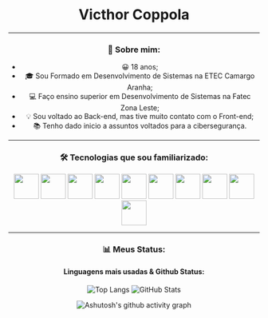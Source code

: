 <div align="center">
  <h1>Victhor Coppola</h1>


---

### 🌟 Sobre mim:
- 😀 18 anos;
- 🎓 Sou Formado em Desenvolvimento de Sistemas na ETEC Camargo Aranha;
- 💻 Faço ensino superior em Desenvolvimento de Sistemas na Fatec Zona Leste;
- 💡 Sou voltado ao Back-end, mas tive muito contato com o Front-end;
- 📚 Tenho dado inicio a assuntos voltados para a cibersegurança.

---

### 🛠 Tecnologias que sou familiarizado:
<p>
     <p align="center">
     <img src="https://cdn.jsdelivr.net/gh/devicons/devicon@latest/icons/html5/html5-original.svg" width="50" height="50" />
     <img src="https://cdn.jsdelivr.net/gh/devicons/devicon@latest/icons/css3/css3-original.svg" width="50" height="50"/>
     <img src="https://cdn.jsdelivr.net/gh/devicons/devicon@latest/icons/javascript/javascript-original.svg" width="50" height="50"/>
     <img src="https://cdn.jsdelivr.net/gh/devicons/devicon@latest/icons/react/react-original.svg" width="50" height="50"/>
     <img src="https://cdn.jsdelivr.net/gh/devicons/devicon@latest/icons/python/python-original.svg" width="50" height="50"/>
     <img src="https://cdn.jsdelivr.net/gh/devicons/devicon@latest/icons/azuresqldatabase/azuresqldatabase-original.svg" width="50" height="50"></i>     
     <img src="https://cdn.jsdelivr.net/gh/devicons/devicon@latest/icons/typescript/typescript-original.svg" width="50" height="50"/>
     <img src="https://cdn.jsdelivr.net/gh/devicons/devicon@latest/icons/mysql/mysql-original-wordmark.svg" width="50" height="50"/>
     <img src="https://cdn.jsdelivr.net/gh/devicons/devicon@latest/icons/vscode/vscode-original.svg" width="50" height="50"/>
     <img src="https://cdn.jsdelivr.net/gh/devicons/devicon@latest/icons/photoshop/photoshop-original.svg" width="50" height="50"/>
                     
</p>

</p>

---

### 📊 Meus Status:
#### Linguagens mais usadas & Github Status:
![Top Langs](https://github-readme-stats.vercel.app/api/top-langs/?username=Vicoppola&layout=donut&theme=highcontrast)
![GitHub Stats](https://github-readme-stats.vercel.app/api?username=Vicoppola&show_icons=true&hide_title=true&theme=highcontrast)

![Ashutosh's github activity graph](https://github-readme-activity-graph.vercel.app/graph?username=Vicoppola&theme=high-contrast)

